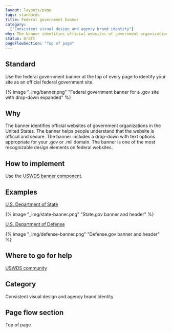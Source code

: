```yaml
---
layout: layouts/page
tags: standards
title: Federal government banner
category:
  ["Consistent visual design and agency brand identity"]
why: The banner identifies official websites of government organizations in the United States.
status: Draft
pageFlowSection: "Top of page"
---
```


## Standard
Use the federal government banner at the top of every page to identify your site as an official federal government site.

{% image "_img/banner.png" "Federal government banner for a .gov site with drop-down expanded" %}

## Why
The banner identifies official websites of government organizations in the United States. The banner helps people understand that the website is official and secure. The banner includes a drop-down with text options appropriate for your .gov or .mil domain. The banner is one of the most recognizable design elements on federal websites. 

## How to implement
Use the [USWDS banner component](https://designsystem.digital.gov/components/banner/).

## Examples
[U.S. Department of State](https://www.state.gov/)

{% image "_img/state-banner.png" "State.gov banner and header" %}

[U.S. Department of Defense](https://www.defense.gov/)

{% image "_img/defense-banner.png" "Defense.gov banner and header" %}

## Where to go for help
[USWDS community](https://designsystem.digital.gov/about/community/)

## Category
Consistent visual design and agency brand identity

## Page flow section
Top of page
